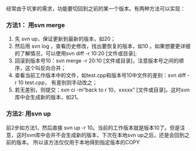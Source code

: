 经常由于坑爹的需求，功能要切回到之前的某一个版本。有两种方法可以实现：

### 方法1： 用svn merge

1. 先 svn up，保证更新到最新的版本，如20；
2. 然后用 svn log ，查看历史修改，找出要恢复的版本，如10 。如果想要更详细的了解情况，可以使用svn diff -r 10:20 [文件或目录];
3. 回滚到版本号10：svn merge -r 20:10 [文件或目录]，注意版本号之间的顺序，这个叫反向合并；
4. 查看当前工作版本中的文件，如test.cpp和版本号10中文件的差别：svn diff -r 10 test.cpp， 有差别则手动改之；
5. 若无差别，则提交：svn ci -m“back to r 10，xxxxx” [文件或目录]。这时svn库中会生成新的版本，如21。

### 方法2: 用svn up

前2步如方法1，然后直接 svn up -r 10。当前的工作版本就是版本10了。但是注意，这时svn库中会并不会生成新的版本，下次在本地svn up之后，还是会回到之前的版本。 所以该方法仅仅用于本地得到指定版本的COPY